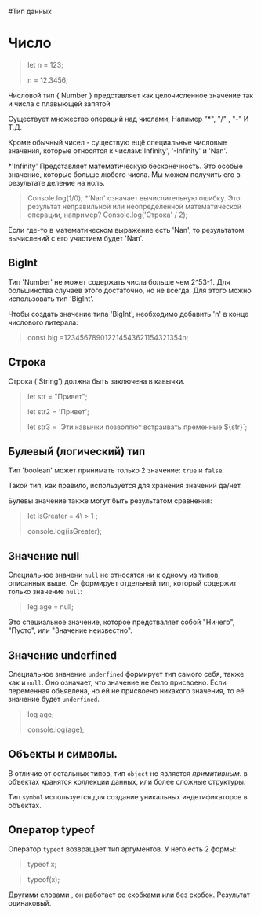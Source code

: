 #Тип данных 

# Число
>let n = 123;
>
>n = 12.3456;

Числовой тип { Number } представляет как целочисленное значение так и числа с плавыющей запятой 

Существует множество  операций над числами, Напимер "*", "/" , "-" И Т.Д.

Кроме обычный  чисел - существую ещё специальные числовые значения, которые относятся к числам:'Infinity', '-Infinity' и 'Nan'.

*'Infinity' Представляет математическую бесконечность. Это особые значение, которые больше любого числа. 
Мы можем получить его в результате деление на ноль.
>Console.log(1/0);
*'Nan' означает вычислительную ошибку. Это результат неправильной или неопределенной математической операции, например?
>Console.log('Строка' / 2);

Если где-то  в математическом выражение есть 'Nan', то результатом вычислений с его участием будет 'Nan'.

## BigInt
Тип 'Number'  не может содержать  числа больше чем 2^53-1. Для большинства случаев этого достаточно, но не всегда.
Для этого можно использовать тип 'BigInt'.

Чтобы создать значение типа 'BigInt', необходимо добавить 'n' в конце числового литерала:
>const big =123456789012214543621154321354n;

## Строка
Строка ('String') должна быть заключена в кавычки.
>let str = "Привет";
>
>let str2 = 'Привет';
>
>let str3 = \`Эти кавычки позволяют встраивать пременные ${str}\`;

## Булевый (логический) тип 
Тип 'boolean' может принимать только 2 значение: `true` и `false`.

Такой тип, как правило, используется для хранения значений да/нет.

Булевы значение также могут быть результатом сравнения:
>let isGreater = 4\ > 1 ;
>
>console.log(isGreater);

## Значение null
Специальное значени `null` не относятся ни к одному из типов, описанных выше. Он формирует отдельный тип, который содержит только значение `null`:
> leg age = null;

Это специальное значение, которое предстваляет собой "Ничего", "Пусто", или "Значение неизвестно".

## Значение underfined
Специальное значение `underfined` формирует тип самого себя, также как и `null`.
Оно означает, что значение не было присвоено. Если переменная объявлена, но ей не присвоено никакого значения, то её значение будет `underfined`.
>log age;
>
>console.log(age);

## Объекты и символы.
В отличие от остальных типов, тип `object` не является *примитивным*. в объектах хранятся коллекции данных, или более сложные структуры.

Тип `symbol` используется для создание уникальных индетификаторов в объектах.

## Оператор typeof
Оператор `typeof` возвращает тип аргументов. У него есть 2 формы:
>typeof x;

>typeof(x);

Другими словами , он работает со скобками или без скобок. Результат одинаковый.
